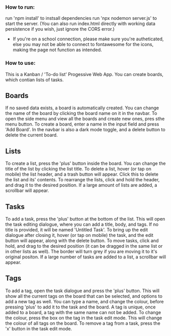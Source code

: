 ### How to run:

run 'npm install' to instsall dependencies
run 'npx nodemon server.js' to start the server. (You can also run index.html directly with working data persistence if you wish, just ignore the CORS error.)
- If you're on a school connection, please make sure you're autheticated, else you may not be able to connect to fontawesome for the icons, making the page not function as intended.



### How to use:

This is a Kanban / 'To-do list' Progessive Web App. You can create boards, which contian lists of tasks.

## Boards
If no saved data exists, a board is automatically created. You can change the name of the board by clicking the board name on it in the navbar.
To open the side menu and view all the boards and create new ones, pres sthe menu button. To create a board, enter a name in the input field and press 'Add Board'.
In the navbar is also a dark mode toggle, and a delete button to delete the current board.

## Lists
To create a list, press the 'plus' button inside the board. You can change the title of the list by clicking the list title.
To delete a list, hover (or tap on mobile) the list header, and a trash button will appear. Click this to delete the list and its' contents.
To rearrange the lists, click and hold the header, and drag it to the desired position.
If a large amount of lists are added, a scrollbar will appear.

## Tasks
To add a task, press the 'plus' button at the bottom of the list. This will open the task editing dialogue, where you can add a title, body, and tags. If no title is provided, it will be named 'Untitled Task'.
To bring up the edit dialogue after closing it, hover (or tap on mobile) the task, and the edit button will appear, along with the delete button.
To move tasks, click and hold, and drag to the desired position (it can be dragged in the same list or in other lists as well). The border will turn grey if you are moving it to it's original positon.
If a large number of tasks are added to a list, a scrollbar will appear.

## Tags
To add a tag, open the task dialogue and press the 'plus' button. This will show all the current tags on the board that can be selected, and options to add a new tag as well.
You can type a name, and change the colour, before pressing 'plus' to add it to the task and the board. A tag is unique, once added to a board, a tag with the same name can not be added.
To change the colour, press the box on the tag in the task edit mode. This will change the colour of all tags on the board. To remove a tag from a task, press the 'x' button in the task edit mode.

